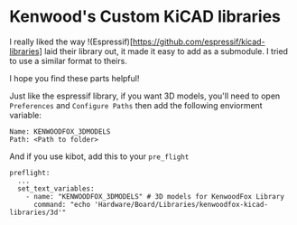 # Kenwood's Custom KiCAD libraries

I really liked the way !(Espressif)[https://github.com/espressif/kicad-libraries] laid their library out, it made it
easy to add as a submodule. I tried to use a similar format to theirs.

I hope you find these parts helpful!

Just like the espressif library, if you want 3D models, you'll need to
open `Preferences` and `Configure Paths` then add the following enviorment variable:

```
Name: KENWOODFOX_3DMODELS
Path: <Path to folder>
```

And if you use kibot, add this to your `pre_flight`

```
preflight:
  ...
  set_text_variables:
    - name: "KENWOODFOX_3DMODELS" # 3D models for KenwoodFox Library
      command: "echo 'Hardware/Board/Libraries/kenwoodfox-kicad-libraries/3d'"
```
